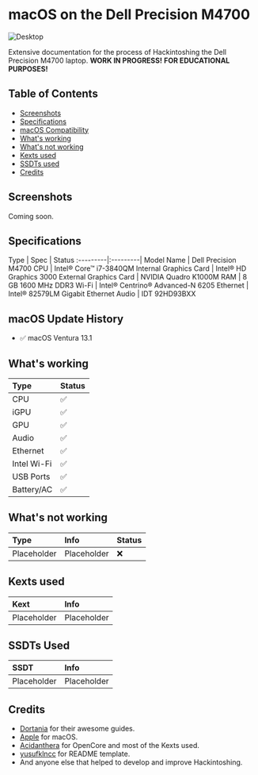 # macOS on the Dell Precision M4700

![Desktop](/Images/Ventura%20Desktop.png)

Extensive documentation for the process of Hackintoshing the Dell Precision M4700 laptop. **WORK IN PROGRESS!**
**FOR EDUCATIONAL PURPOSES!**

## Table of Contents

- [Screenshots](https://github.com/extremegrief1/Lenovo_Legion_5_Hackintosh#screenshots)
- [Specifications](https://github.com/extremegrief1/Lenovo_Legion_5_Hackintosh#specifications)
- [macOS Compatibility](https://github.com/extremegrief1/Lenovo_Legion_5_Hackintosh#macos-update-history)
- [What's working](https://github.com/extremegrief1/Lenovo_Legion_5_Hackintosh#whats-working)
- [What's not working](https://github.com/extremegrief1/Lenovo_Legion_5_Hackintosh#whats-not-working)
- [Kexts used](https://github.com/extremegrief1/Lenovo_Legion_5_Hackintosh#Kexts-used)
- [SSDTs used](https://github.com/extremegrief1/Lenovo_Legion_5_Hackintosh#SSDTs-used)
- [Credits](https://github.com/extremegrief1/Lenovo_Legion_5_Hackintosh#credits)

## Screenshots

Coming soon.

## Specifications

Type | Spec | Status
:---------|:---------|
Model Name | Dell Precision M4700
CPU | Intel® Core™ i7-3840QM
Internal Graphics Card | Intel® HD Graphics 3000
External Graphics Card | NVIDIA Quadro K1000M
RAM | 8 GB 1600 MHz DDR3
Wi-Fi | Intel® Centrino® Advanced-N 6205
Ethernet | Intel® 82579LM Gigabit Ethernet
Audio | IDT 92HD93BXX

## macOS Update History

- ✅ macOS Ventura 13.1

## What's working

Type | Status
:---------|:----------
CPU | ✅
iGPU | ✅
GPU | ✅
Audio | ✅
Ethernet | ✅
Intel Wi-Fi | ✅
USB Ports | ✅
Battery/AC | ✅

## What's not working

Type | Info | Status
:---------|:---------|:----------
Placeholder | Placeholder | ❌

## Kexts used

Kext | Info
:---------|:---------
Placeholder | Placeholder
  
## SSDTs Used
  
SSDT | Info
:---------|:---------
Placeholder | Placeholder

## Credits

- [Dortania](https://dortania.github.io) for their awesome guides.
- [Apple](https://www.apple.com) for macOS.
- [Acidanthera](https://github.com/acidanthera) for OpenCore and most of the Kexts used.
- [yusufklncc](https://github.com/yusufklncc) for README template.
- And anyone else that helped to develop and improve Hackintoshing.
